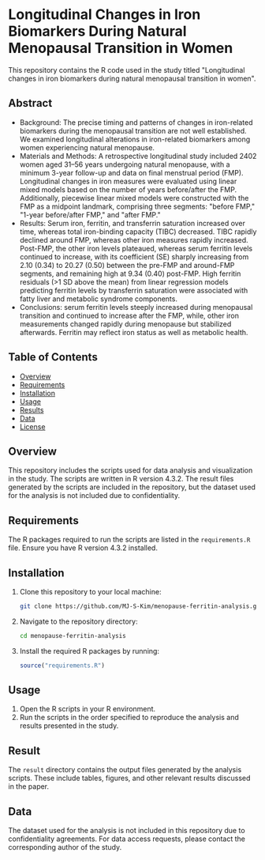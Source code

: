 # Longitudinal Changes in Iron Biomarkers During Natural Menopausal Transition in Women

This repository contains the R code used in the study titled "Longitudinal changes in iron biomarkers during natural menopausal transition in women".


## Abstract
- Background: The precise timing and patterns of changes in iron-related biomarkers during the menopausal transition are not well established. We examined longitudinal alterations in iron-related biomarkers among women experiencing natural menopause. 
- Materials and Methods: A retrospective longitudinal study included 2402 women aged 31–56 years undergoing natural menopause, with a minimum 3-year follow-up and data on final menstrual period (FMP). Longitudinal changes in iron measures were evaluated using linear mixed models based on the number of years before/after the FMP. Additionally, piecewise linear mixed models were constructed with the FMP as a midpoint landmark, comprising three segments: "before FMP," "1-year before/after FMP," and "after FMP."
- Results: Serum iron, ferritin, and transferrin saturation increased over time, whereas total iron-binding capacity (TIBC) decreased. TIBC rapidly declined around FMP, whereas other iron measures rapidly increased. Post-FMP, the other iron levels plateaued, whereas serum ferritin levels continued to increase, with its coefficient (SE) sharply increasing from 2.10 (0.34) to 20.27 (0.50) between the pre-FMP and around-FMP segments, and remaining high at 9.34 (0.40) post-FMP. High ferritin residuals (>1 SD above the mean) from linear regression models predicting ferritin levels by transferrin saturation were associated with fatty liver and metabolic syndrome components.
- Conclusions: serum ferritin levels steeply increased during menopausal transition and continued to increase after the FMP, while, other iron measurements changed rapidly during menopause but stabilized afterwards. Ferritin may reflect iron status as well as metabolic health.


## Table of Contents
- [Overview](#overview)
- [Requirements](#requirements)
- [Installation](#installation)
- [Usage](#usage)
- [Results](#results)
- [Data](#data)
- [License](#license)

## Overview
This repository includes the scripts used for data analysis and visualization in the study. The scripts are written in R version 4.3.2. The result files generated by the scripts are included in the repository, but the dataset used for the analysis is not included due to confidentiality.

## Requirements
The R packages required to run the scripts are listed in the `requirements.R` file. Ensure you have R version 4.3.2 installed.

## Installation
1. Clone this repository to your local machine:
    ```sh
    git clone https://github.com/MJ-S-Kim/menopause-ferritin-analysis.git
    ```
2. Navigate to the repository directory:
    ```sh
    cd menopause-ferritin-analysis
    ```
3. Install the required R packages by running:
    ```r
    source("requirements.R")
    ```

## Usage
1. Open the R scripts in your R environment.
2. Run the scripts in the order specified to reproduce the analysis and results presented in the study.

## Result
The `result` directory contains the output files generated by the analysis scripts. These include tables, figures, and other relevant results discussed in the paper.

## Data
The dataset used for the analysis is not included in this repository due to confidentiality agreements. For data access requests, please contact the corresponding author of the study.
